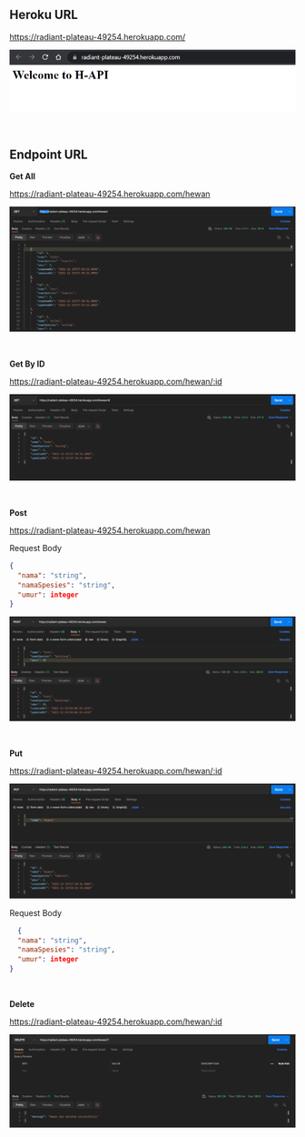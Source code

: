 ## Heroku URL
https://radiant-plateau-49254.herokuapp.com/

![Main](./assets/main.png)

<br>

## Endpoint URL
**Get All**

https://radiant-plateau-49254.herokuapp.com/hewan

![Get All](./assets/get.png)

<br>

**Get By ID**

https://radiant-plateau-49254.herokuapp.com/hewan/:id

![Get by ID](./assets/getbyid.png)

<br>

**Post**

https://radiant-plateau-49254.herokuapp.com/hewan

Request Body
```json
{
  "nama": "string",
  "namaSpesies": "string",
  "umur": integer
}
```

![Post](./assets/post.png)

<br>

**Put**

https://radiant-plateau-49254.herokuapp.com/hewan/:id

![Put](./assets/put.png)

Request Body
```json
  {
  "nama": "string",
  "namaSpesies": "string",
  "umur": integer
}
```

<br>

**Delete**

https://radiant-plateau-49254.herokuapp.com/hewan/:id

![Delete](./assets/delete.png)